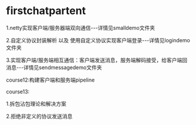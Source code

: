 # firstchatpartent

1.netty实现客户端/服务器端双向通信---详情见smalldemo文件夹

2.自定义协议封装解析 以及 使用自定义协议实现客户端登录---详情见logindemo文件夹

3.实现客户端/服务端相互通信：客户端发送消息，服务端解码接受，给客户端回消息---详情见sendmessagedemo文件夹

course12:构建客户端和服务端pipeline

course13:

1.拆包沾包理论和解决方案

2.拒绝非定义的协议发送消息